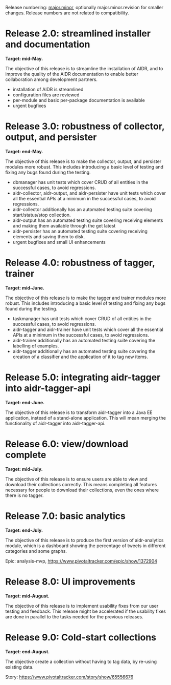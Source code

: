 Release numbering: [major.minor](https://www.gnu.org/prep/standards/html_node/Releases.html#index-version-numbers_002c-for-releases), optionally major.minor.revision for smaller changes. Release numbers are not related to compatibility.

# Release 2.0: streamlined installer and documentation

**Target: mid-May.**

The objective of this release is to streamline the installation of AIDR, and to improve the quality of the AIDR documentation to enable better collaboration among development partners.

* installation of AIDR is streamlined
* configuration files are reviewed
* per-module and basic per-package documentation is available
* urgent bugfixes

# Release 3.0: robustness of collector, output, and persister

**Target: end-May.**

The objective of this release is to make the collector, output, and persister modules more robust. This includes introducing a basic level of testing and fixing any bugs found during the testing.

* dbmanager has unit tests which cover CRUD of all entities in the successful cases, to avoid regressions.
* aidr-collector, aidr-output, and aidr-persister have unit tests which cover all the essential APIs at a minimum in the successful cases, to avoid regressions.
* aidr-collector additionally has an automated testing suite covering start/status/stop collection.
* aidr-output has an automated testing suite covering receiving elements and making them available through the get latest
* aidr-persister has an automated testing suite covering receiving elements and saving them to disk.
* urgent bugfixes and small UI enhancements

# Release 4.0: robustness of tagger, trainer

**Target: mid-June.**

The objective of this release is to make the tagger and trainer modules more robust. This includes introducing a basic level of testing and fixing any bugs found during the testing.

* taskmanager has unit tests which cover CRUD of all entities in the successful cases, to avoid regressions.
* aidr-tagger and aidr-trainer have unit tests which cover all the essential APIs at a minimum in the successful cases, to avoid regressions.
* aidr-trainer additionally has an automated testing suite covering the labelling of examples.
* aidr-tagger additionally has an automated testing suite covering the creation of a classifier and the application of it to tag new items.

# Release 5.0: integrating aidr-tagger into aidr-tagger-api

**Target: end-June.**

The objective of this release is to transform aidr-tagger into a Java EE application, instead of a stand-alone application. This will mean merging the functionality of aidr-tagger into aidr-tagger-api.

# Release 6.0: view/download complete

**Target: mid-July.**

The objective of this release is to ensure users are able to view and download their collections correctly. This means completing all features necessary for people to download their collections, even the ones where there is no tagger.

# Release 7.0: basic analytics

**Target: end-July.**

The objective of this release is to produce the first version of aidr-analytics module, which is a dashboard showing the percentage of tweets in different categories and some graphs.

Epic: analysis-mvp, https://www.pivotaltracker.com/epic/show/1372904

# Release 8.0: UI improvements

**Target: mid-August.**

The objective of this release is to implement usability fixes from our user testing and feedback. This release might be accelerated if the usability fixes are done in parallel to the tasks needed for the previous releases.

# Release 9.0: Cold-start collections

**Target: end-August.**

The objective create a collection without having to tag data, by re-using existing data.

Story: https://www.pivotaltracker.com/story/show/65556676